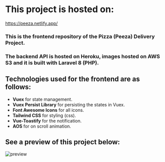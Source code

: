 # This project is hosted on:
https://peeza.netlify.app/

### This is the frontend repository of the Pizza (Peeza) Delivery Project.
### The backend API is hosted on Heroku, images hosted on AWS S3 and it is built with Laravel 8 (PHP).

## Technologies used for the frontend are as follows:

- **Vuex** for state management.
- **Vuex Persist Library** for persisting the states in Vuex.
- **Font Awesome Icons** for all icons.
- **Tailwind CSS** for styling (css).
- **Vue-Toastify** for the notification.
- **AOS** for on scroll animation.

## See a preview of this project below:
![preview](https://raw.githubusercontent.com/AdetolaAremu/pizzastorefrontend/src/assets/images/peeza.webp)
